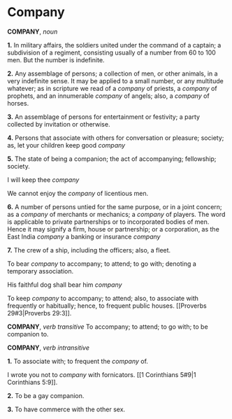 # Company

**COMPANY**, _noun_

**1.** In military affairs, the soldiers united under the command of a captain; a subdivision of a regiment, consisting usually of a number from 60 to 100 men. But the number is indefinite.

**2.** Any assemblage of persons; a collection of men, or other animals, in a very indefinite sense. It may be applied to a small number, or any multitude whatever; as in scripture we read of a _company_ of priests, a _company_ of prophets, and an innumerable _company_ of angels; also, a _company_ of horses.

**3.** An assemblage of persons for entertainment or festivity; a party collected by invitation or otherwise.

**4.** Persons that associate with others for conversation or pleasure; society; as, let your children keep good _company_

**5.** The state of being a companion; the act of accompanying; fellowship; society.

I will keep thee _company_

We cannot enjoy the _company_ of licentious men.

**6.** A number of persons untied for the same purpose, or in a joint concern; as a _company_ of merchants or mechanics; a _company_ of players. The word is applicable to private partnerships or to incorporated bodies of men. Hence it may signify a firm, house or partnership; or a corporation, as the East India _company_ a banking or insurance _company_

**7.** The crew of a ship, including the officers; also, a fleet.

To bear _company_ to accompany; to attend; to go with; denoting a temporary association.

His faithful dog shall bear him _company_

To keep _company_ to accompany; to attend; also, to associate with frequently or habitually; hence, to frequent public houses. [[Proverbs 29#3|Proverbs 29:3]].

**COMPANY**, _verb transitive_ To accompany; to attend; to go with; to be companion to.

**COMPANY**, _verb intransitive_

**1.** To associate with; to frequent the _company_ of.

I wrote you not to _company_ with fornicators. [[1 Corinthians 5#9|1 Corinthians 5:9]].

**2.** To be a gay companion.

**3.** To have commerce with the other sex.